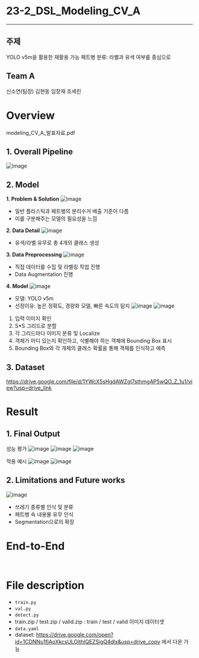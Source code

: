 # 23-2_DSL_Modeling_CV_A
---
## 주제
YOLO v5m을 활용한 재활용 가능 페트병 분류: 라벨과 유색 여부를 중심으로
## Team A
신소연(팀장) 김현동 임창재 조세린
# Overview
modeling_CV_A_발표자료.pdf

## 1. Overall Pipeline
![image](https://github.com/shin810/23-2_modeling_CV_A/assets/98678786/2736dbc2-a85b-4dc9-9175-56bf8346b5d8)

## 2. Model
**1. Problem & Solution**
   ![image](https://github.com/shin810/23-2_modeling_CV_A/assets/98678786/aae3fe68-8f4c-4ce1-bea8-c92706fd3f74)
   - 일반 플라스틱과 페트병의 분리수거 배출 기준이 다름
   - 이를 구분해주는 모델의 필요성을 느낌
     
**2. Data Detail**
   ![image](https://github.com/shin810/23-2_modeling_CV_A/assets/98678786/c5087846-e49a-4d7d-878a-e13534e5ddfa)
   - 유색/라벨 유무로 총 4개의 클래스 생성
     
**3. Data Preprocessing**
   ![image](https://github.com/shin810/23-2_modeling_CV_A/assets/98678786/56d2598c-edc5-4d00-9dc9-abe6fa7e17de)
   - 직접 데이터를 수집 및 라벨링 작업 진행
   - Data Augmentation 진행


     
**4. Model**
   ![image](https://github.com/shin810/23-2_modeling_CV_A/assets/98678786/d14343c0-27c9-4715-9117-56bbce40555e) 
   - 모델: YOLO v5m
   - 선정이유: 높은 정확도, 경량화 모델, 빠른 속도의 탐지
   ![image](https://github.com/shin810/23-2_modeling_CV_A/assets/98678786/b7a1cb25-01f7-47c5-aabd-0ed8b2c909cf)
   ![image](https://github.com/shin810/23-2_modeling_CV_A/assets/98678786/4bc0411a-9bbd-4336-a084-a9f4b90d1520)

1. 입력 이미지 확인
2. S*S 그리드로 분할
3. 각 그리드마다 이미지 분류 및 Localize
4. 객체가 어디 있는지 확인하고, 식별해야 하는 객체에 Bounding Box 표시
5. Bounding Box와 각 개체의 클래스 확률을 통해 객체를 인식하고 예측

## 3. Dataset
https://drive.google.com/file/d/1YWcX5sHgdAWZgI7sthmgAP5wQO_Z_1u1/view?usp=drive_link

# Result
## 1. Final Output
성능 평가
![image](https://github.com/shin810/23-2_modeling_CV_A/assets/98678786/fb96b748-697f-4961-bf32-344f2bbe88ee)
![image](https://github.com/shin810/23-2_modeling_CV_A/assets/98678786/e53fb032-a62b-414b-801f-05f1574c1899)
![image](https://github.com/shin810/23-2_modeling_CV_A/assets/98678786/c61163dc-9017-46f4-9779-0cf925dc1536)

적용 예시
![image](https://github.com/shin810/23-2_modeling_CV_A/assets/98678786/0d2359e9-c9e2-4bbc-90e2-f8f4b7ea1bdd)
![image](https://github.com/shin810/23-2_modeling_CV_A/assets/98678786/92e1baf6-4ad8-4aa2-bd2f-0df970ed5cd3)

## 2. Limitations and Future works
![image](https://github.com/shin810/23-2_modeling_CV_A/assets/98678786/d0c3e8a2-e7ca-4387-babd-dd7343e9cc11)
- 쓰레기 종류별 인식 및 분류
- 페트병 속 내용물 유무 인식
- Segmentation으로의 확장

# End-to-End
```


```

# File description
- ```train.py```
- ```val.py```
- ```detect.py```
- train.zip / test.zip / valid.zip
  : train / test / valid 이미지 데이터셋
- ```data.yaml```
- dataset: https://drive.google.com/open?id=1CDNNu1fjAoXkcsULOithIQEZSigQ4dlx&usp=drive_copy 에서 다운 가능
